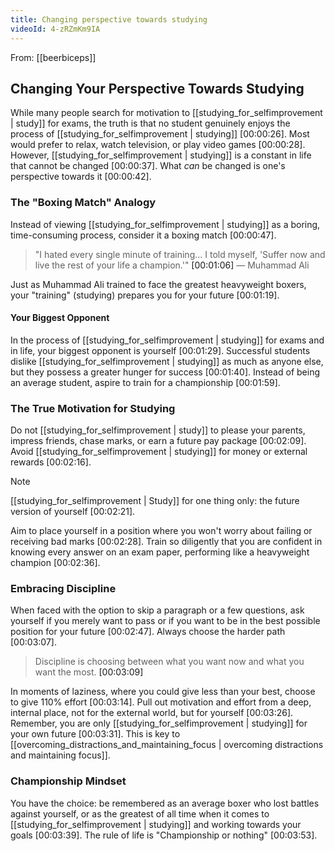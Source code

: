 ```yaml
---
title: Changing perspective towards studying
videoId: 4-zRZmKm9IA
---
```


From: [[beerbiceps]] <br/> 
## Changing Your Perspective Towards Studying

While many people search for motivation to [[studying_for_selfimprovement | study]] for exams, the truth is that no student genuinely enjoys the process of [[studying_for_selfimprovement | studying]] [00:00:26]. Most would prefer to relax, watch television, or play video games [00:00:28]. However, [[studying_for_selfimprovement | studying]] is a constant in life that cannot be changed [00:00:37]. What *can* be changed is one's perspective towards it [00:00:42].

### The "Boxing Match" Analogy

Instead of viewing [[studying_for_selfimprovement | studying]] as a boring, time-consuming process, consider it a boxing match [00:00:47].

> "I hated every single minute of training... I told myself, 'Suffer now and live the rest of your life a champion.'" <a class="yt-timestamp" data-t="00:01:06">[00:01:06]</a>
> — Muhammad Ali

Just as Muhammad Ali trained to face the greatest heavyweight boxers, your "training" (studying) prepares you for your future [00:01:19].

#### Your Biggest Opponent

In the process of [[studying_for_selfimprovement | studying]] for exams and in life, your biggest opponent is yourself [00:01:29]. Successful students dislike [[studying_for_selfimprovement | studying]] as much as anyone else, but they possess a greater hunger for success [00:01:40]. Instead of being an average student, aspire to train for a championship [00:01:59].

### The True Motivation for Studying

Do not [[studying_for_selfimprovement | study]] to please your parents, impress friends, chase marks, or earn a future pay package [00:02:09]. Avoid [[studying_for_selfimprovement | studying]] for money or external rewards [00:02:16].

> [!NOTE]
> [[studying_for_selfimprovement | Study]] for one thing only: the future version of yourself <a class="yt-timestamp" data-t="00:02:21">[00:02:21]</a>.

Aim to place yourself in a position where you won't worry about failing or receiving bad marks [00:02:28]. Train so diligently that you are confident in knowing every answer on an exam paper, performing like a heavyweight champion [00:02:36].

### Embracing Discipline

When faced with the option to skip a paragraph or a few questions, ask yourself if you merely want to pass or if you want to be in the best possible position for your future [00:02:47]. Always choose the harder path [00:03:07].

> Discipline is choosing between what you want now and what you want the most. <a class="yt-timestamp" data-t="00:03:09">[00:03:09]</a>

In moments of laziness, where you could give less than your best, choose to give 110% effort [00:03:14]. Pull out motivation and effort from a deep, internal place, not for the external world, but for yourself [00:03:26]. Remember, you are only [[studying_for_selfimprovement | studying]] for your own future [00:03:31]. This is key to [[overcoming_distractions_and_maintaining_focus | overcoming distractions and maintaining focus]].

### Championship Mindset

You have the choice: be remembered as an average boxer who lost battles against yourself, or as the greatest of all time when it comes to [[studying_for_selfimprovement | studying]] and working towards your goals [00:03:39]. The rule of life is "Championship or nothing" [00:03:53].